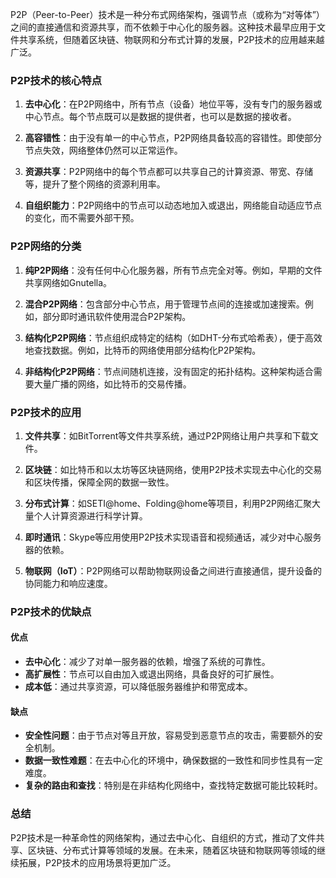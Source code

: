 P2P（Peer-to-Peer）技术是一种分布式网络架构，强调节点（或称为“对等体”）之间的直接通信和资源共享，而不依赖于中心化的服务器。这种技术最早应用于文件共享系统，但随着区块链、物联网和分布式计算的发展，P2P技术的应用越来越广泛。

### P2P技术的核心特点

1. **去中心化**：在P2P网络中，所有节点（设备）地位平等，没有专门的服务器或中心节点。每个节点既可以是数据的提供者，也可以是数据的接收者。
   
2. **高容错性**：由于没有单一的中心节点，P2P网络具备较高的容错性。即使部分节点失效，网络整体仍然可以正常运作。

3. **资源共享**：P2P网络中的每个节点都可以共享自己的计算资源、带宽、存储等，提升了整个网络的资源利用率。

4. **自组织能力**：P2P网络中的节点可以动态地加入或退出，网络能自动适应节点的变化，而不需要外部干预。

### P2P网络的分类

1. **纯P2P网络**：没有任何中心化服务器，所有节点完全对等。例如，早期的文件共享网络如Gnutella。

2. **混合P2P网络**：包含部分中心节点，用于管理节点间的连接或加速搜索。例如，部分即时通讯软件使用混合P2P架构。

3. **结构化P2P网络**：节点组织成特定的结构（如DHT-分布式哈希表），便于高效地查找数据。例如，比特币的网络使用部分结构化P2P架构。

4. **非结构化P2P网络**：节点间随机连接，没有固定的拓扑结构。这种架构适合需要大量广播的网络，如比特币的交易传播。

### P2P技术的应用

1. **文件共享**：如BitTorrent等文件共享系统，通过P2P网络让用户共享和下载文件。
   
2. **区块链**：如比特币和以太坊等区块链网络，使用P2P技术实现去中心化的交易和区块传播，保障全网的数据一致性。

3. **分布式计算**：如SETI@home、Folding@home等项目，利用P2P网络汇聚大量个人计算资源进行科学计算。

4. **即时通讯**：Skype等应用使用P2P技术实现语音和视频通话，减少对中心服务器的依赖。

5. **物联网（IoT）**：P2P网络可以帮助物联网设备之间进行直接通信，提升设备的协同能力和响应速度。

### P2P技术的优缺点

#### 优点
- **去中心化**：减少了对单一服务器的依赖，增强了系统的可靠性。
- **高扩展性**：节点可以自由加入或退出网络，具备良好的可扩展性。
- **成本低**：通过共享资源，可以降低服务器维护和带宽成本。

#### 缺点
- **安全性问题**：由于节点对等且开放，容易受到恶意节点的攻击，需要额外的安全机制。
- **数据一致性难题**：在去中心化的环境中，确保数据的一致性和同步性具有一定难度。
- **复杂的路由和查找**：特别是在非结构化网络中，查找特定数据可能比较耗时。

### 总结
P2P技术是一种革命性的网络架构，通过去中心化、自组织的方式，推动了文件共享、区块链、分布式计算等领域的发展。在未来，随着区块链和物联网等领域的继续拓展，P2P技术的应用场景将更加广泛。